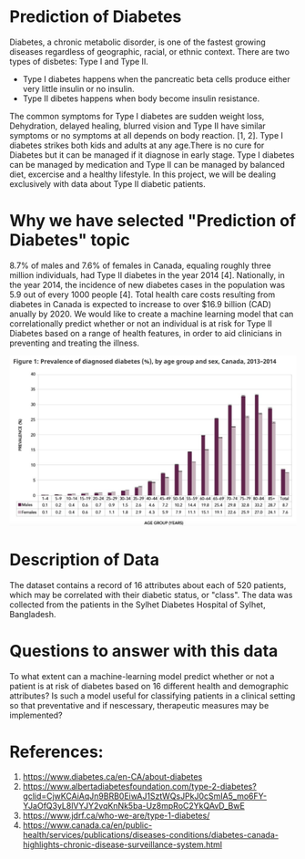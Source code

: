 # Prediction of Diabetes
Diabetes, a chronic metabolic disorder, is one of the fastest growing diseases regardless of geographic, racial, or ethnic context. There are two types of disbetes: Type I and Type II. 

- Type I diabetes happens when the pancreatic beta cells produce either very little insulin or no insulin.
- Type II dibetes happens when body become insulin resistance.

The common symptoms for Type I diabetes are sudden weight loss, Dehydration, delayed healing, blurred vision and Type II have similar symptoms or no symptoms at all depends on body reaction. [1, 2]. Type I diabetes strikes both kids and adults at any age.There is no cure for Diabetes but it can be managed if it diagnose in early stage. Type I diabetes can be managed by medication and Type II can be managed by balanced diet, excercise and a healthy lifestyle. In this project, we will be dealing exclusively with data about Type II diabetic patients. 

# Why we have selected "Prediction of Diabetes" topic

8.7% of males and 7.6% of females in Canada, equaling roughly three million individuals, had Type II diabetes in the year 2014 [4]. Nationally, in the year 2014, the incidence of new diabetes cases in the population was 5.9 out of every 1000 people [4]. Total health care costs resulting from diabetes in Canada is expected to increase to over $16.9 billion (CAD) anually by 2020. We would like to create a machine learning model that can correlationally predict whether or not an individual is at risk for Type II Diabetes based on a range of health features, in order to aid clinicians in preventing and treating the illness. 

![Diabetes Canada](https://github.com/asadca4u/Final_Project_Group_Five/blob/Presentation/Diabetes%20Incidence%20Canada.png)

# Description of Data

The dataset contains a record of 16 attributes about each of 520 patients, which may be correlated with their diabetic status, or "class". The data was collected from the patients in the Sylhet Diabetes Hospital of Sylhet, Bangladesh.

# Questions to answer with this data

To what extent can a machine-learning model predict whether or not a patient is at risk of diabetes based on 16 different health and demographic attributes? Is such a model useful for classifying patients in a clinical setting so that preventative and if nescessary, therapeutic measures may be implemented?


# References:
1. https://www.diabetes.ca/en-CA/about-diabetes
2. https://www.albertadiabetesfoundation.com/type-2-diabetes?gclid=CjwKCAiAqJn9BRB0EiwAJ1SztWQsJPkJ0cSmIA5_mo6FY-YJaOfQ3yL8lVYJY2vqKnNk5ba-Uz8mpRoC2YkQAvD_BwE
3. https://www.jdrf.ca/who-we-are/type-1-diabetes/
4. https://www.canada.ca/en/public-health/services/publications/diseases-conditions/diabetes-canada-highlights-chronic-disease-surveillance-system.html
